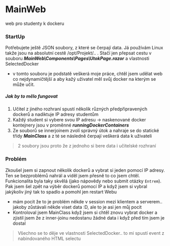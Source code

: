# MainWeb
web pro studenty k dockeru

### StartUp
Potřebujete ještě JSON soubory, z které se čerpají data. Já používám Linux takže jsou na absolutní cestě /opt/Projekt/.. .
Stačí jen přepsat cestu v souboru ***MainWeb\Components\Pages\UtokPage.razor*** a vlastnosti SelectedDocker
- v tomto souboru je podstatě veškerá moje práce, chtěl jsem udělat web co nejdynamičtější a aby kažý uživatel měl svůj docker na kterým se může učit.

##### Jak by to mělo fungovat
1. Učitel z jiného rozhraní spustí několik různých předpřipravených dockerů a nadiktuje IP adresy studentům
2. Každý student si vybere svou IP adresu -> naskenované docker kontejnery jsou v proměnné ***runningDockerContainers***
3. Ze souborů se innerjoinem zvolí správný útok a nahraje se do statické třídy ***MainClass*** a z té se následně čerpají veškerá data k uživateli

> 2 soubory jsou proto že z jednoho si bere data i učitelské rozhraní

### Problém
Zkoušel jsem si zapnout několik dockerů a vybrat si jeden pomocí IP adresy. Ten se bezproblémů nahrál a viděl jsem přesně to co jsem chtěl. Funkcionalita byla taky skvělá (jako nápovědy nebo submit otázky `Entrem`). Pak jsem šel zpět na výběr dockerů pomocí IP a když jsem si vybral jakýkoliv jiný tak to spadlo a pomohl jen restart Webu
- mám pocit že to je problém někde v session mezi klientem a serverem.. jakoby zůstávali někde viset data :D, ale to je asi jen můj pocit
- Kontroloval jsem MainClass když jsem si chtěl znovu vybrat docker a zjistil jsem že z inner-joinu nedostanu žádné data i když před tím jsem je dostal

> Všechno se to děje ve vlastnosti SelectedDocker.. to mi spustí event z nabindovaného HTML selectu
